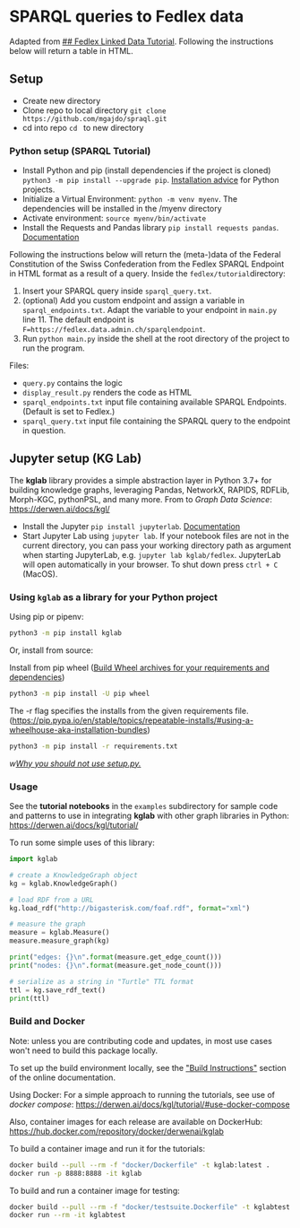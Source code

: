 # SPARQL queries to Fedlex data
Adapted from [## Fedlex Linked Data Tutorial](https://swissfederalarchives.github.io/LD-Tutorials/lab/). Following the instructions below will return a table in HTML.

## Setup

- Create new directory
- Clone repo to local directory `git clone https://github.com/mgajdo/spraql.git`
- cd into repo `cd ` to new directory

### Python setup (SPARQL Tutorial)

- Install Python and pip (install dependencies if the project is cloned) `python3 -m pip install --upgrade pip`. [Installation advice](https://packaging.python.org/en/latest/tutorials/managing-dependencies/) for Python projects.
- Initialize a Virtual Environment: `python -m venv myenv`. The dependencies will be installed in the /myenv directory
- Activate environment: `source myenv/bin/activate`
- Install the Requests and Pandas library `pip install requests pandas`. [Documentation](https://pandas.pydata.org/docs/index.html)

Following the instructions below will return the (meta-)data of the Federal Constitution of the Swiss Confederation from the Fedlex SPARQL Endpoint in HTML format as a result of a query. Inside the `fedlex/tutorial`directory:

1. Insert your SPARQL query inside `sparql_query.txt`.
2. (optional) Add you custom endpoint and assign a variable in `sparql_endpoints.txt`. Adapt the variable to your endpoint in `main.py` line 11. The default endpoint is `F=https://fedlex.data.admin.ch/sparqlendpoint`.
4. Run `python main.py` inside the shell at the root directory of the project to run the program.

Files:
- `query.py` contains the logic
- `display_result.py` renders the code as HTML
- `sparql_endpoints.txt` input file containing available SPARQL Endpoints. (Default is set to Fedlex.)
- `sparql_query.txt` input file containing the SPARQL query to the endpoint in question.

## Jupyter setup (KG Lab)

The **kglab** library provides a simple abstraction layer in Python 3.7+ for building knowledge graphs, leveraging Pandas, NetworkX, RAPIDS, RDFLib, Morph-KGC, pythonPSL, and many more. From to *Graph Data Science*: <https://derwen.ai/docs/kgl/>

- Install the Jupyter `pip install jupyterlab`. [Documentation](https://jupyterlab.readthedocs.io/en/stable/getting_started/installation.html)
- Start Jupyter Lab using `jupyter lab`. If your notebook files are not in the current directory, you can pass your working directory path as argument when starting JupyterLab, e.g. `jupyter lab kglab/fedlex`. JupyterLab will open automatically in your browser. To shut down press `ctrl + C` (MacOS).


### Using `kglab` as a library for your Python project

Using pip or pipenv:
```bash
python3 -m pip install kglab
```

Or, install from source:

Install from pip wheel ([Build Wheel archives for your requirements and dependencies](https://pip.pypa.io/en/stable/cli/pip_wheel/))
```bash
python3 -m pip install -U pip wheel 
```
The -r flag specifies the installs from the given requirements file. (https://pip.pypa.io/en/stable/topics/repeatable-installs/#using-a-wheelhouse-aka-installation-bundles) 
```bash
python3 -m pip install -r requirements.txt
```

*w[Why you should not use setup.py.](https://stackoverflow.com/questions/19048732/python-setup-py-develop-vs-install?rq=3)*

### Usage

See the **tutorial notebooks** in the `examples` subdirectory for sample code and patterns to use in integrating **kglab** with other graph libraries in Python: <https://derwen.ai/docs/kgl/tutorial/>

To run some simple uses of this library:

```python
import kglab

# create a KnowledgeGraph object
kg = kglab.KnowledgeGraph()

# load RDF from a URL
kg.load_rdf("http://bigasterisk.com/foaf.rdf", format="xml")

# measure the graph
measure = kglab.Measure()
measure.measure_graph(kg)

print("edges: {}\n".format(measure.get_edge_count()))
print("nodes: {}\n".format(measure.get_node_count()))

# serialize as a string in "Turtle" TTL format
ttl = kg.save_rdf_text()
print(ttl)
```
### Build and Docker

Note: unless you are contributing code and updates,
in most use cases won't need to build this package locally.

To set up the build environment locally, see the 
["Build Instructions"](https://derwen.ai/docs/kgl/build/)
section of the online documentation.

Using Docker: 
For a simple approach to running the tutorials, see use of _docker compose_:
<https://derwen.ai/docs/kgl/tutorial/#use-docker-compose>

Also, container images for each release are available on DockerHub:
<https://hub.docker.com/repository/docker/derwenai/kglab>

To build a container image and run it for the tutorials:

```bash
docker build --pull --rm -f "docker/Dockerfile" -t kglab:latest .
docker run -p 8888:8888 -it kglab
```

To build and run a container image for testing:

```bash
docker build --pull --rm -f "docker/testsuite.Dockerfile" -t kglabtest:latest .
docker run --rm -it kglabtest
```
